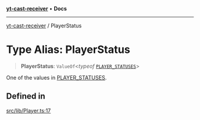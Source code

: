 [**yt-cast-receiver**](../README.md) • **Docs**

***

[yt-cast-receiver](../README.md) / PlayerStatus

# Type Alias: PlayerStatus

> **PlayerStatus**: `ValueOf`\<*typeof* [`PLAYER_STATUSES`](../variables/PLAYER_STATUSES.md)\>

One of the values in [PLAYER_STATUSES](../variables/PLAYER_STATUSES.md).

## Defined in

[src/lib/Player.ts:17](https://github.com/patrickkfkan/yt-cast-receiver/blob/7898fbce0f56a5f9871c7ea968fa6c6f4e21202f/src/lib/Player.ts#L17)
